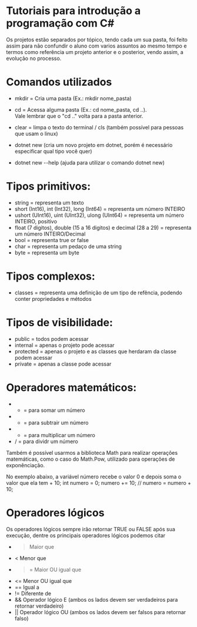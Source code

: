 # Tutoriais para introdução a programação com C#

Os projetos estão separados por tópico, tendo cada um sua pasta, foi feito assim para não confundir o aluno com varios assuntos ao mesmo tempo e termos como referência um projeto anterior e o posterior, vendo assim, a evolução no processo.

# Comandos utilizados

- mkdir = Cria uma pasta (Ex.: mkdir nome_pasta)
- cd = Acessa alguma pasta (Ex.: cd nome_pasta, cd ..). <br> Vale lembrar que o "cd .." volta para a pasta anterior.
- clear = limpa o texto do terminal / cls (também possível para pessoas que usam o linux)

- dotnet new (cria um novo projeto em dotnet, porém é necessário especificar qual tipo você quer)
- dotnet new --help (ajuda para utilizar o comando dotnet new)

# Tipos primitivos:
- string = representa um texto
- short (Int16), int (Int32), long (Int64) = representa um número INTEIRO
- ushort (UInt16), uint (UInt32), ulong (UInt64) = representa um número INTEIRO, positivo
- float (7 digitos), double (15 a 16 digitos) e decimal (28 a 29) = representa um número INTEIRO/Decimal
- bool = representa true or false
- char = representa um pedaço de uma string
- byte = representa um byte

# Tipos complexos:
- classes = representa uma definição de um tipo de refência, podendo conter propriedades e métodos

# Tipos de visibilidade:
- public = todos podem acessar
- internal = apenas o projeto pode acessar
- protected = apenas o projeto e as classes que herdaram da classe podem acessar
- private = apenas a classe pode acessar

# Operadores matemáticos:
- + = para somar um número
- - = para subtrair um número
- * = para multiplicar um número
- / = para dividr um número

Também é possível usarmos a biblioteca Math para realizar operações matemáticas, como o caso do Math.Pow, utilizado para operações de exponênciação.

No exemplo abaixo, a variável número recebe o valor 0 e depois soma o valor que ela tem + 10;
int numero = 0;
numero += 10; // numero = numero + 10;

# Operadores lógicos

Os operadores lógicos sempre irão retornar TRUE ou FALSE após sua execução, dentre os principais operadores lógicos podemos citar

- > Maior que
- < Menor que
- >= Maior OU igual que
- <= Menor OU igual que
- == Igual a
- != Diferente de
- && Operador lógico E (ambos os lados devem ser verdadeiros para retornar verdadeiro)
- || Operador lógico OU (ambos os lados devem ser falsos para retornar falso)